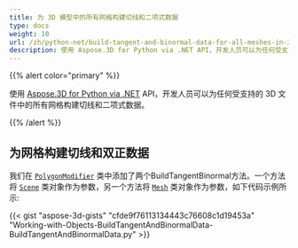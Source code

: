 ```yaml
---
title: 为 3D 模型中的所有网格构建切线和二项式数据
type: docs
weight: 10
url: /zh/python-net/build-tangent-and-binormal-data-for-all-meshes-in-3d-model/
description: 使用 Aspose.3D for Python via .NET API，开发人员可以为任何受支持的 3D 文件中的所有网格构建切线和二项式数据。
---
```

{{% alert color="primary" %}}

使用 [Aspose.3D for Python via .NET](http://products.aspose.com/3d/net) API，开发人员可以为任何受支持的 3D 文件中的所有网格构建切线和二项式数据。

{{% /alert %}}
##  **为网格构建切线和双正数据**
我们在 [`PolygonModifier`](https://reference.aspose.com/3d/net/aspose.threed.entities/polygonmodifier) 类中添加了两个BuildTangentBinormal方法。一个方法将 [`Scene`](https://reference.aspose.com/3d/net/aspose.threed/scene) 类对象作为参数，另一个方法将 [`Mesh`](https://reference.aspose.com/3d/net/aspose.threed.entities/mesh) 类对象作为参数，如下代码示例所示:

{{< gist "aspose-3d-gists" "cfde9f76113134443c76608c1d19453a" "Working-with-Objects-BuildTangentAndBinormalData-BuildTangentAndBinormalData.py" >}}
